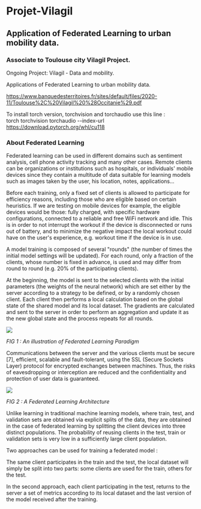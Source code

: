 # Projet-Vilagil
## Application of Federated Learning to urban mobility data. 
### Associate to Toulouse city Vilagil Project.

Ongoing Project: Vilagil - Data and mobility.

Applications of Federated Learning to urban mobility data. 


https://www.banquedesterritoires.fr/sites/default/files/2020-11/Toulouse%2C%20Vilagil%20%28Occitanie%29.pdf

To install torch version, torchvision and torchaudio use this line :   
torch torchvision torchaudio --index-url https://download.pytorch.org/whl/cu118

### About Federated Learning

Federated learning can be used in different domains such as sentiment analysis, cell phone activity tracking and many other cases. Remote clients can be organizations or institutions such as hospitals, or individuals' mobile devices since they contain a multitude of data suitable for learning models such as images taken by the user, his location, notes, applications...

Before each training, only a fixed set of clients is allowed to participate for efficiency reasons, including those who are eligible based on certain heuristics. If we are testing on mobile devices for example, the eligible devices would be those: fully charged, with specific hardware configurations, connected to a reliable and free WiFi network and idle. This is in order to not interrupt the workout if the device is disconnected or runs out of battery, and to minimize the negative impact the local workout could have on the user's experience, e.g. workout time if the device is in use.

A model training is composed of several "rounds" (the number of times the initial model settings will be updated). For each round, only a fraction of the clients, whose number is fixed in advance, is used and may differ from round to round (e.g. 20% of the participating clients). 

At the beginning, the model is sent to the selected clients with the initial parameters (the weights of the neural network) which are set either by the server according to a strategy to be defined, or by a randomly chosen client.
Each client then performs a local calculation based on the global state of the shared model and its local dataset. The gradients are calculated and sent to the server in order to perform an aggregation and update it as the new global state and the process repeats for all rounds.


![](https://github.com/leahcimali/Federated-Traffic-Flow-Forecasting/blob/main/data/Fed1.png)

*FIG 1 : An illustration of Federated Learning Paradigm*

Communications between the server and the various clients must be secure [7], efficient, scalable and fault-tolerant, using the SSL (Secure Sockets Layer) protocol for encrypted exchanges between machines. Thus, the risks of eavesdropping or interception are reduced and the confidentiality and protection of user data is guaranteed.

![](https://github.com/leahcimali/Federated-Traffic-Flow-Forecasting/blob/main/data/Fed2.png)

*FIG 2 : A Federated Learning Architecture*

Unlike learning in traditional machine learning models, where train, test, and validation sets are obtained via explicit splits of the data, they are obtained in the case of federated learning by splitting the client devices into three distinct populations. The probability of reusing clients in the test, train or validation sets is very low in a sufficiently large client population.

Two approaches can be used for training a federated model  :

The same client participates in the train and the test, the local dataset will simply be split into two parts: some clients are used for the train, others for the test.

In the second approach, each client participating in the test, returns to the server a set of metrics according to its local dataset and the last version of the model received after the training.

